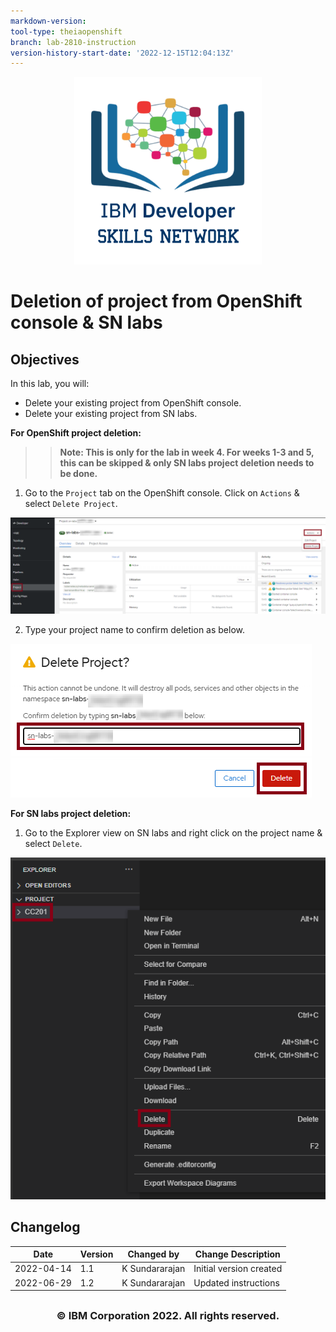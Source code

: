 ```yaml
---
markdown-version:
tool-type: theiaopenshift
branch: lab-2810-instruction
version-history-start-date: '2022-12-15T12:04:13Z'
---
```

<center>
<img src="images/labs_module_1_images_IDSNlogo.png" width = "300">
</center>

# Deletion of project from OpenShift console & SN labs

## Objectives
In this lab, you will:
- Delete your existing project from OpenShift console.
- Delete your existing project from SN labs.

**For OpenShift project deletion:**
>> **Note: This is only for the lab in week 4. For weeks 1-3 and 5, this can be skipped & only SN labs project deletion needs to be done.**

1. Go to the `Project` tab on the OpenShift console. Click on `Actions` & select `Delete Project`.

<img src="images/app_console_11a.png" /> <br>

2. Type your project name to confirm deletion as below.

<img src="images/app_console_11b.png" /> <br>

**For SN labs project deletion:**

1. Go to the Explorer view on SN labs and right click on the project name & select `Delete`.

<img src="images/app_console_11c.png" /> <br>


## Changelog

| Date       | Version | Changed by       | Change Description             |
| ---------- | ------- | --------------   | -------------------------------|
| 2022-04-14 | 1.1     | K Sundararajan   | Initial version created        |
| 2022-06-29 | 1.2     | K Sundararajan   | Updated instructions           |


## <h3 align="center"> © IBM Corporation 2022. All rights reserved. <h3/>
